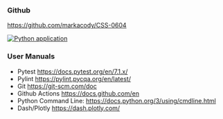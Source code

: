 ### Github

https://github.com/markacody/CSS-0604

[![Python application](https://github.com/markacody/CSS-0604/actions/workflows/python-app.yml/badge.svg)](https://github.com/markacody/CSS-0604/actions/workflows/python-app.yml)

### User Manuals

- Pytest https://docs.pytest.org/en/7.1.x/
- Pylint https://pylint.pycqa.org/en/latest/
- Git https://git-scm.com/doc
- Github Actions https://docs.github.com/en
- Python Command Line: https://docs.python.org/3/using/cmdline.html
- Dash/Plotly https://dash.plotly.com/
